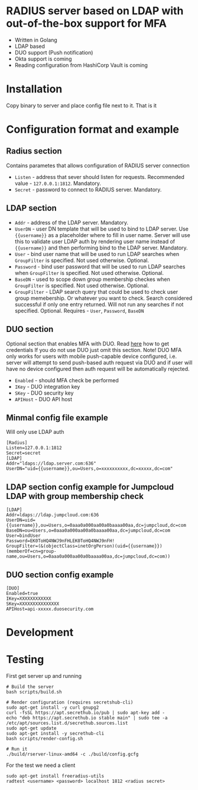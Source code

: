 # RADIUS server based on LDAP with out-of-the-box support for MFA
* Written in Golang
* LDAP based
* DUO support (Push notification)
* Okta support is coming
* Reading configuration from HashiCorp Vault is coming

# Installation
Copy binary to server and place config file next to it. That is it

# Configuration format and example

## Radius section

Contains parametes that allows configuration of RADIUS server connection
* `Listen` - address that sever should listen for requests. Recommended value - `127.0.0.1:1812`. Mandatory.
* `Secret` - password to connect to RADIUS server. Mandatory.

## LDAP section
* `Addr`        - address of the LDAP server. Mandatory.
* `UserDN`      - user DN template that will be used to bind to LDAP server. Use `{{username}}` as a placeholder where to fill in user name. Server will use this to validate user LDAP auth by rendering user name instead of `{{username}}` and then performing bind to the LDAP server. Mandatory.
* `User`        - bind user name that will be used to run LDAP searches when `GroupFilter` is specified. Not used otherwise. Optional.
* `Password`    - bind user password that will be used to run LDAP searches when `GroupFilter` is specified. Not used otherwise. Optional.
* `BaseDN`      - used to scope down group membership checkes when `GroupFilter` is specified. Not used otherwise. Optional.
* `GroupFilter` - LDAP search query that could be used to check user group memebership. Or whatever you want to check. Search considered successful if only one entry returned. Will not run any searches if not specified. Optional. Requires - `User`, `Password`, `BaseDN`

## DUO section
Optional section that enables MFA with DUO. Read [here](https://duo.com/docs/protecting-applications) how to get credentials
If you do not use DUO just omit this section.
Note! DUO MFA only works for users with mobile push-capable device configured, i.e. server will attempt to send push-based auth request via DUO
and if user will have no device configured then auth request will be automatically rejected.
* `Enabled` - should MFA check be performed
* `IKey`    - DUO integration key
* `SKey`    - DUO security key
* `APIHost` - DUO API host

## Minmal config file example
Will only use LDAP auth
```
[Radius]
Listen=127.0.0.1:1812
Secret=secret
[LDAP]
Addr="ldaps://ldap.server.com:636"
UserDN="uid={{username}},ou=Users,o=xxxxxxxxxx,dc=xxxxx,dc=com"
```

## LDAP section config example for Jumpcloud LDAP with group membership check
```
[LDAP]
Addr=ldaps://ldap.jumpcloud.com:636
UserDN=uid={{username}},ou=Users,o=0aaa0a000aa00a0baaaa00aa,dc=jumpcloud,dc=com
BaseDN=ou=Users,o=0aaa0a000aa00a0baaaa00aa,dc=jumpcloud,dc=com
User=bindUser
Password=EK0ToHQ4NWJ9nFHLEK0ToHQ4NWJ9nFH!
GroupFilter=(&(objectClass=inetOrgPerson)(uid={{username}})(memberOf=cn=group-name,ou=Users,o=0aaa0a000aa00a0baaaa00aa,dc=jumpcloud,dc=com))
```

## DUO section config example
```
[DUO]
Enabled=true
IKey=XXXXXXXXXXXX
SKey=XXXXXXXXXXXXXXX
APIHost=api-xxxxx.duosecurity.com
```

# Development

# Testing

First get server up and running
```
# Build the server
bash scripts/build.sh

# Render configuration (requires secretshub-cli)
sudo apt-get install -y curl gnupg2
curl -fsSL https://apt.secrethub.io/pub | sudo apt-key add -
echo "deb https://apt.secrethub.io stable main" | sudo tee -a /etc/apt/sources.list.d/secrethub.sources.list
sudo apt-get update
sudo apt-get install -y secrethub-cli
bash scripts/render-config.sh

# Run it
./build/rserver-linux-amd64 -c ./build/config.gcfg
 ```

For the test we need a client
```
sudo apt-get install freeradius-utils
radtest <username> <password> localhost 1812 <radius secret>
```